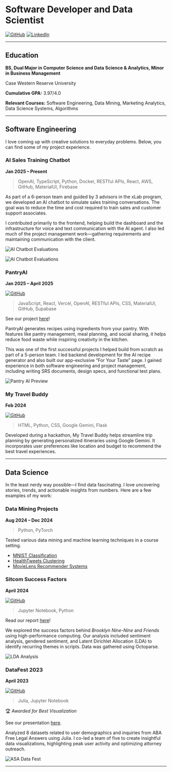 # Software Developer and Data Scientist

[![GitHub](https://img.shields.io/badge/GitHub-%2312100E.svg?&style=flat&logo=github&logoColor=white)](https://github.com/michelle-lo)
[![LinkedIn](https://img.shields.io/badge/LinkedIn-%230A66C2.svg?&style=flat&logo=linkedin&logoColor=white)](https://www.linkedin.com/in/michelle-lo-087714216/)

---

## Education

**BS, Dual Major in Computer Science and Data Science & Analytics, Minor in Business Management**

Case Western Reserve University

**Cumulative GPA:** 3.97/4.0

**Relevant Courses:** Software Engineering, Data Mining, Marketing Analytics, Data Science Systems, Algorithms

---

## Software Engineering

I love coming up with creative solutions to everyday problems. Below, you can find some of my project experience.

### AI Sales Training Chatbot

**Jan 2025 – Present**

> OpenAI, TypeScript, Python, Docker, RESTful APIs, React, AWS, GitHub, MaterialUI, Firebase

As part of a 6-person team and guided by 3 advisors in the xLab program, we developed an AI chatbot to simulate sales training conversations. The goal was to reduce the time and cost required to train sales and customer support associates.

I contributed primarily to the frontend, helping build the dashboard and the infrastructure for voice and text communication with the AI agent. I also led much of the project management work—gathering requirements and maintaining communication with the client.


![AI Chatbot Evaluations](/assets/img/ai_chatbot1.png)

![AI Chatbot Evaluations](/assets/img/ai_chatbot2.png)

### PantryAI

**Jan 2025 – April 2025**

[![GitHub](https://img.shields.io/badge/GitHub-Repo-black?logo=github)](https://github.com/kentnishi/PantryAI)

> JavaScript, React, Vercel, OpenAI, RESTful APIs, CSS, MaterialUI, GitHub, Supabase

See our project [here](https://pantry-ai-peach.vercel.app/)!

PantryAI generates recipes using ingredients from your pantry. With features like pantry management, meal planning, and social sharing, it helps reduce food waste while inspiring creativity in the kitchen.

This was one of the first successful projects I helped build from scratch as part of a 5-person team. I led backend development for the AI recipe generator and also built our app-exclusive “For Your Taste” page. I gained experience in both software engineering and project management, including writing SRS documents, design specs, and functional test plans.

![Pantry AI Preview](/assets/img/pantryai.png)

### My Travel Buddy

**Feb 2024**

[![GitHub](https://img.shields.io/badge/GitHub-Repo-black?logo=github)](https://github.com/michelle-lo/my_travel_buddy)

> HTML, Python, CSS, Google Gemini, Flask

Developed during a hackathon, My Travel Buddy helps streamline trip planning by generating personalized itineraries using Google Gemini. It incorporates user preferences like location and budget to recommend the best travel experiences.

---

## Data Science

In the least nerdy way possible—I find data fascinating. I love uncovering stories, trends, and actionable insights from numbers. Here are a few examples of my work:

### Data Mining Projects

**Aug 2024 – Dec 2024**

> Python, PyTorch

Tested various data mining and machine learning techniques in a course setting.

* [MNIST Classification](https://docs.google.com/document/d/1w_o6AiN6Ro-AlH9FCl7S3FWU69227aXk/edit?usp=sharing&ouid=105243634621428236674&rtpof=true&sd=true)
* [HealthTweets Clustering](https://docs.google.com/document/d/1CHfuSOzssfq7a9MgMPTB_w8W2fdPhD3E/edit?usp=sharing&ouid=105243634621428236674&rtpof=true&sd=true)
* [MovieLens Recommender Systems](https://docs.google.com/document/d/1Odo02IWkI5aSpaz55JxMFsg6srlIVRdg/edit?usp=sharing&ouid=105243634621428236674&rtpof=true&sd=true)

### Sitcom Success Factors

**April 2024**

[![GitHub](https://img.shields.io/badge/GitHub-Repo-black?logo=github)](https://github.com/crystal-zhu/Sitcom_Success_Factors-CSDS_312)

> Jupyter Notebook, Python

Read our report [here](https://docs.google.com/document/d/12OtYufTz_f821ezAydKFshHvFernc59KC2xbSzguGtM/edit?tab=t.0)!

We explored the success factors behind *Brooklyn Nine-Nine* and *Friends* using high-performance computing. Our analysis included sentiment analysis, gendered sentiment, and Latent Dirichlet Allocation (LDA) to identify recurring themes in scripts. Data was gathered using Octoparse.

![LDA Analysis](/assets/img/sitcom_analysis.png)

### DataFest 2023

**April 2023**

[![GitHub](https://img.shields.io/badge/GitHub-Repo-black?logo=github)](https://github.com/archspire-9k/Team-Nintendo5DS)

> Julia, Jupyter Notebook

🏆 *Awarded for Best Visualization*

See our presentation [here](https://docs.google.com/presentation/d/1UcfdYBBIXICBJJuBffKjpdgMdBCj4lXMrMfWIm8xJHQ/edit?usp=sharing).

Analyzed 8 datasets related to user demographics and inquiries from ABA Free Legal Answers using Julia. I co-led a team of five to create insightful data visualizations, highlighting peak user activity and optimizing attorney outreach.

![ASA Data Fest](/assets/img/asa_datafest.png)

---
